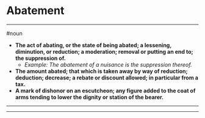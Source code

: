 # Abatement
---
#noun
- **The act of abating, or the state of being abated; a lessening, diminution, or reduction; a moderation; removal or putting an end to; the suppression of.**
	- _Example: The abatement of a nuisance is the suppression thereof._
- **The amount abated; that which is taken away by way of reduction; deduction; decrease; a rebate or discount allowed; in particular from a tax.**
- **A mark of dishonor on an escutcheon; any figure added to the coat of arms tending to lower the dignity or station of the bearer.**
---
---
